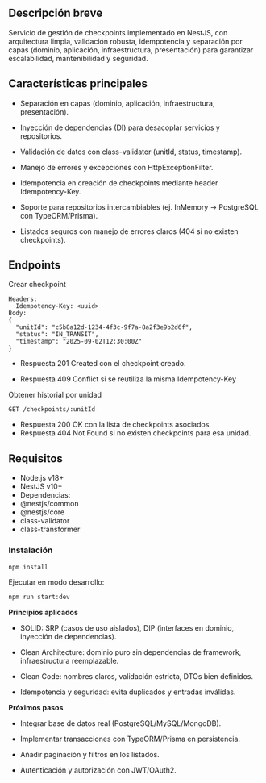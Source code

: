 ## Descripción breve

Servicio de gestión de checkpoints implementado en NestJS, con arquitectura limpia, validación robusta, idempotencia y separación por capas (dominio, aplicación, infraestructura, presentación) para garantizar escalabilidad, mantenibilidad y seguridad.

## Características principales

- Separación en capas (dominio, aplicación, infraestructura, presentación).

- Inyección de dependencias (DI) para desacoplar servicios y repositorios.

- Validación de datos con class-validator (unitId, status, timestamp).

- Manejo de errores y excepciones con HttpExceptionFilter.

- Idempotencia en creación de checkpoints mediante header Idempotency-Key.

- Soporte para repositorios intercambiables (ej. InMemory → PostgreSQL con TypeORM/Prisma).

- Listados seguros con manejo de errores claros (404 si no existen checkpoints).

## Endpoints

Crear checkpoint

```POST /checkpoints
Headers:
  Idempotency-Key: <uuid>
Body:
{
  "unitId": "c5b8a12d-1234-4f3c-9f7a-8a2f3e9b2d6f",
  "status": "IN_TRANSIT",
  "timestamp": "2025-09-02T12:30:00Z"
}
```

- Respuesta 201 Created con el checkpoint creado.

- Respuesta 409 Conflict si se reutiliza la misma Idempotency-Key

Obtener historial por unidad

```
GET /checkpoints/:unitId
```

- Respuesta 200 OK con la lista de checkpoints asociados.
- Respuesta 404 Not Found si no existen checkpoints para esa unidad.

## Requisitos

- Node.js v18+
- NestJS v10+
- Dependencias:
- @nestjs/common
- @nestjs/core
- class-validator
- class-transformer

### Instalación

```bash
npm install
```

Ejecutar en modo desarrollo:

```bash
npm run start:dev
```

**Principios aplicados**

- SOLID: SRP (casos de uso aislados), DIP (interfaces en dominio, inyección de dependencias).

- Clean Architecture: dominio puro sin dependencias de framework, infraestructura reemplazable.

- Clean Code: nombres claros, validación estricta, DTOs bien definidos.

- Idempotencia y seguridad: evita duplicados y entradas inválidas.

**Próximos pasos**

- Integrar base de datos real (PostgreSQL/MySQL/MongoDB).

- Implementar transacciones con TypeORM/Prisma en persistencia.

- Añadir paginación y filtros en los listados.

- Autenticación y autorización con JWT/OAuth2.

